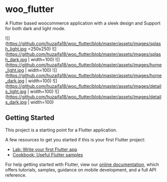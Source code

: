 # woo_flutter

A Flutter based woocommerce application with a sleek design and Support for both dark and light mode.

![](https://github.com/huzaifa18/woo_flutter/blob/master/assets/images/splash_light.jpg =250x250) 
![](https://github.com/huzaifa18/woo_flutter/blob/master/assets/images/splash_dark.jpg | width=100)
![](https://github.com/huzaifa18/woo_flutter/blob/master/assets/images/home_light.jpg | width=100) 
![](https://github.com/huzaifa18/woo_flutter/blob/master/assets/images/home_dark.jpg | width=100)
![](https://github.com/huzaifa18/woo_flutter/blob/master/assets/images/details_light.jpg | width=100) 
![](https://github.com/huzaifa18/woo_flutter/blob/master/assets/images/details_dark.jpg | width=100)

## Getting Started

This project is a starting point for a Flutter application.

A few resources to get you started if this is your first Flutter project:

- [Lab: Write your first Flutter app](https://flutter.dev/docs/get-started/codelab)
- [Cookbook: Useful Flutter samples](https://flutter.dev/docs/cookbook)

For help getting started with Flutter, view our
[online documentation](https://flutter.dev/docs), which offers tutorials,
samples, guidance on mobile development, and a full API reference.
